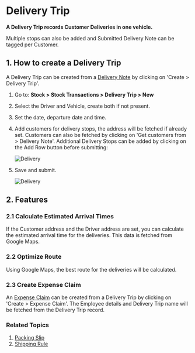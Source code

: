 <!-- add-breadcrumbs -->
# Delivery Trip

**A Delivery Trip records Customer Deliveries in one vehicle.**

Multiple stops can also be added and Submitted Delivery Note can be tagged per Customer.

## 1. How to create a Delivery Trip
A Delivery Trip can be created from a [Delivery Note](/docs/user/manual/en/stock/delivery-note) by clicking on 'Create > Delivery Trip'.

1. Go to: **Stock > Stock Transactions > Delivery Trip > New**
1. Select the Driver and Vehicle, create both if not present.
1. Set the date, departure date and time.
1. Add customers for delivery stops, the address will be fetched if already set. Customers can also be fetched by clicking on 'Get customers from > Delivery Note'. Additional Delivery Stops can be added by clicking on the Add Row button before submitting:

    <img class="screenshot" alt="Delivery" src="{{docs_base_url}}/assets/img/stock/delivery_stops.png">

1. Save and submit.

    <img class="screenshot" alt="Delivery" src="{{docs_base_url}}/assets/img/stock/delivery_trip.png">

## 2. Features
### 2.1 Calculate Estimated Arrival Times
If the Customer address and the Driver address are set, you can calculate the estimated arrival time for the deliveries. This data is fetched from Google Maps.

### 2.2 Optimize Route
Using Google Maps, the best route for the deliveries will be calculated.

### 2.3 Create Expense Claim
An [Expense Claim](/docs/user/manual/en/human-resources/expense-claim) can be created from a Delivery Trip by clicking on 'Create > Expense Claim'. The Employee details and Delivery Trip name will be fetched from the Delivery Trip record.

### Related Topics
1. [Packing Slip](/docs/user/manual/en/stock/packing-slip)
1. [Shipping Rule](/docs/user/manual/en/selling/shipping-rule)